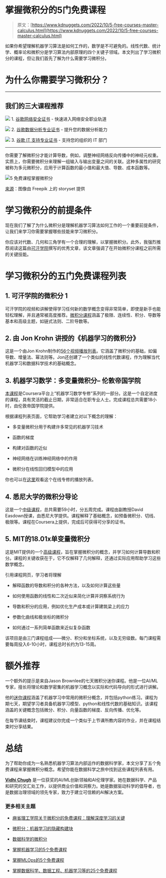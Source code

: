 # 掌握微积分的5门免费课程

> 原文：[https://www.kdnuggets.com/2022/10/5-free-courses-master-calculus.html](https://www.kdnuggets.com/2022/10/5-free-courses-master-calculus.html)

如果你希望理解机器学习算法是如何工作的，数学是不可避免的。线性代数、统计学、概率论和微积分是学习算法内部原理的四个关键子领域。本文列出了学习微积分的课程，但让我们首先了解为什么需要学习微积分。

# 为什么你需要学习微积分？

* * *

## 我们的三大课程推荐

![](../Images/0244c01ba9267c002ef39d4907e0b8fb.png) 1\. [谷歌网络安全证书](https://www.kdnuggets.com/google-cybersecurity) - 快速进入网络安全职业轨道

![](../Images/e225c49c3c91745821c8c0368bf04711.png) 2\. [谷歌数据分析专业证书](https://www.kdnuggets.com/google-data-analytics) - 提升您的数据分析能力

![](../Images/0244c01ba9267c002ef39d4907e0b8fb.png) 3\. [谷歌 IT 支持专业证书](https://www.kdnuggets.com/google-itsupport) - 支持您的组织的 IT 部门

* * *

你需要了解微积分才能计算导数，例如，调整神经网络反向传播中的神经元权重。实质上，你需要微积分来理解一组输入与输出变量之间的关联。这种多属性的研究被称为多元微积分，应用于计算函数的最小值和最大值、导数、成本函数等。

![5 免费课程掌握微积分](../Images/153933964f16435e1be07fc2e1c2f7bc.png)

[来源](https://www.freepik.com/free-vector/seminar-concept-illustration_19245711.htm)：图像由 Freepik 上的 storyset 提供

# 学习微积分的前提条件

现在我们了解了为什么微积分是理解机器学习算法如何工作的一个重要前提条件，让我们来学习你需要掌握哪些技能来学习微积分。

你应该对代数、几何和三角学有一个合理的理解，以掌握微积分。此外，我强烈推荐阅读这篇由[可汗学院](https://www.khanacademy.org/math/ap-calculus-ab/ab-limits-new/ap-ab-about/a/ap-calc-prerequisites)撰写的优秀文章，该文章强调了在开始微积分课程之前所需的关键技能。

# 学习微积分的五门免费课程列表

## 1\. 可汗学院的微积分 1

可汗学院的视频和讲解使得学习任何新的数学概念变得非常简单，即使是新手也能轻松理解，并且通常被高度推荐。[微积分课程](https://www.khanacademy.org/math/calculus-1)涵盖了极限、连续性、积分、导数等基本和高级主题，如链式法则、二阶导数等。

## 2\. 由 Jon Krohn 讲授的《机器学习的微积分》

这是一个由Jon Krohn制作的[56个视频播放列表](https://www.youtube.com/playlist?list=PLRDl2inPrWQVu2OvnTvtkRpJ-wz-URMJx)。它涵盖了微积分的基础，如偏导数、增量法、幂法则等。Jon还创建了一个类似的线性代数课程，作为理解当代机器学习和数据科学技术的基础概念。

## 3\. 机器学习数学：多变量微积分– 伦敦帝国学院

[本课程](https://www.coursera.org/learn/multivariate-calculus-machine-learning)是Coursera平台上“机器学习数学专修”系列的一部分。这是一个自定进度的课程，具有灵活的截止日期，非常适合在职专业人士。完成课程总共需要18小时，由伦敦帝国学院提供。

根据课程列表页面，它帮助学习者建立对以下概念的理解：

+   多变量微积分用于构建许多常见的机器学习技术

+   函数的梯度

+   构建对函数的近似

+   神经网络在训练神经网络中的作用

+   微积分在线性回归模型中的应用

你也可以在[这里](https://www.youtube.com/playlist?list=PLiiljHvN6z193BBzS0Ln8NnqQmzimTW23)观看这个在线专修的播放列表。

## 4\. 悉尼大学的微积分导论

这是一个[中级课程](https://www.coursera.org/learn/introduction-to-calculus)，总共需要59小时，分五周完成。课程由副教授David Easdown授课，由悉尼大学提供。课程解释了基础概念，如预备微积分、切线、极限等。课程在Coursera上提供，完成后可获得可分享的证书。

## 5\. MIT的18.01x单变量微积分

这是MIT提供的一个[高级课程](https://www.edx.org/xseries/mitx-18.01x-single-variable-calculus)，旨在掌握微积分的概念，并学习如何计算导数和积分。课程的关键收获在于，它不仅解释了几何解释，还通过实际应用帮助学习这些数学概念。

引用课程网页，学习者将理解

+   解释函数的导数和积分的各种方法，以及如何计算这些量

+   如何使用函数的线性和二次近似来简化计算并洞察系统行为

+   导数和积分的应用，例如优化生产成本或计算建筑梁上的应力

+   参数化曲线和极坐标的微积分

+   如何通过一系列简单函数来近似复杂函数

该项目是由三门课程组成——微分、积分和坐标系统，以及无穷级数。每门课程需要每周投入6-10小时，课程总时长约为13-15周。

# 额外推荐

一个额外的提示是来自Jason Brownlee的七天微积分迷你课程。他是一位AI/ML专家，擅长将理论和数学密集的机器学习概念以实际和代码导向的形式进行讲解。

他的[迷你课程](https://machinelearningmastery.com/calculus-for-machine-learning-7-day-mini-course/)涵盖了机器学习中常用的微积分概念，并包括python练习。课程为期七天，期望学习者具备机器学习模型、python和线性代数的基础知识。该课程涵盖的关键概念包括微分、积分、向量函数的梯度、反向传播、优化等。

在每节课结束时，课程建议你完成一个类似于上节课所教内容的作业，并在课程结束时分享结果。

# 总结

为了帮助你成为一名熟悉机器学习算法内部运作的数据科学家，本文分享了五个免费课程来掌握微积分概念。希望你能在数据科学之旅中找到这些课程列表有用。

**[Vidhi Chugh](https://vidhi-chugh.medium.com/)** 是一位获奖的AI/ML创新领袖和AI伦理学家。她在数据科学、产品和研究的交汇处工作，以提供商业价值和洞察力。她是数据驱动科学的倡导者，也是数据治理领域的领先专家，致力于建立可信赖的AI解决方案。

### 更多相关主题

+   [麻省理工学院关于微积分的免费课程：理解深度学习的关键](https://www.kdnuggets.com/2020/07/free-mit-courses-calculus-key-deep-learning.html)

+   [微积分：机器学习的隐藏构建块](https://www.kdnuggets.com/2022/02/mlm-hidden-building-block-machine-learning.html)

+   [数据科学的微积分](https://www.kdnuggets.com/2022/07/calculus-data-science.html)

+   [掌握机器学习的5个免费课程](https://www.kdnuggets.com/5-free-courses-to-master-machine-learning)

+   [掌握MLOps的5个免费课程](https://www.kdnuggets.com/5-free-courses-to-master-mlops)

+   [掌握数据科学、数据工程、机器学习等的25个免费课程](https://www.kdnuggets.com/25-free-courses-to-master-data-science-data-engineering-machine-learning-mlops-and-generative-ai)
